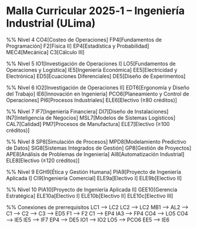 # Malla Curricular 2025‑1 – Ingeniería Industrial (ULima)

%% Nivel 4
CO4[Costeo de Operaciones]
FP4[Fundamentos de Programación]
F2[Física II]
EP4[Estadística y Probabilidad]
MEC4[Mecánica]
C3[Cálculo III]

%% Nivel 5
IO1[Investigación de Operaciones I]
LO5[Fundamentos de Operaciones y Logística]
IE5[Ingeniería Económica]
EE5[Electricidad y Electrónica]
ED5[Ecuaciones Diferenciales]
DE5[Diseño de Experimentos]

%% Nivel 6
IO2[Investigación de Operaciones II]
EDT6[Ergonomía y Diseño del Trabajo]
IE6[Innovación en Ingeniería]
PCO6[Planeamiento y Control de Operaciones]
PI6[Procesos Industriales]
ELE6[Electivo (≥80 créditos)]

%% Nivel 7
IF7[Ingeniería Financiera]
DI7[Diseño de Instalaciones]
IN7[Inteligencia de Negocios]
MSL7[Modelos de Sistemas Logísticos]
CAL7[Calidad]
PM7[Procesos de Manufactura]
ELE7[Electivo (≥100 créditos)]

%% Nivel 8
SP8[Simulación de Procesos]
MPD8[Modelamiento Predictivo de Datos]
SIG8[Sistemas Integrados de Gestión]
GP8[Gestión de Proyectos]
APE8[Análisis de Problemas de Ingeniería]
AI8[Automatización Industrial]
ELE8[Electivo (≥120 créditos)]

%% Nivel 9
EGH9[Ética y Gestión Humana]
PIA9[Proyecto de Ingeniería Aplicada I]
CI9[Ingeniería Comercial]
ELE9a[Electivo I]
ELE9b[Electivo II]

%% Nivel 10
PIA10[Proyecto de Ingeniería Aplicada II]
GEE10[Gerencia Estratégica]
ELE10a[Electivo I]
ELE10b[Electivo II]
ELE10c[Electivo III]

%% Conexiones de prerrequisitos
LC1 --> LC2
LC2 --> LC2
MB1 --> AL2 --> C1 --> C2 --> C3 --> ED5
F1 --> F2
C1 --> EP4
IA3 --> FP4
CO4 --> LO5
CO4 --> IE5
IE5 --> IF7
EP4 --> DE5
IO1 --> IO2
LO5 --> PCO6
EE5 --> IE6
